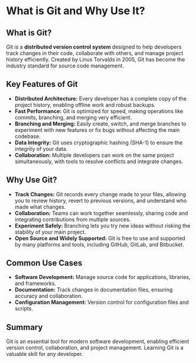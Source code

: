 # What is Git and Why Use It?

## What is Git?

Git is a **distributed version control system** designed to help developers track changes in their code, collaborate with others, and manage project history efficiently. Created by Linus Torvalds in 2005, Git has become the industry standard for source code management.

## Key Features of Git

- **Distributed Architecture:** Every developer has a complete copy of the project history, enabling offline work and robust backups.
- **Fast Performance:** Git is optimized for speed, making operations like commits, branching, and merging very efficient.
- **Branching and Merging:** Easily create, switch, and merge branches to experiment with new features or fix bugs without affecting the main codebase.
- **Data Integrity:** Git uses cryptographic hashing (SHA-1) to ensure the integrity of your data.
- **Collaboration:** Multiple developers can work on the same project simultaneously, with tools to resolve conflicts and integrate changes.

## Why Use Git?

- **Track Changes:** Git records every change made to your files, allowing you to review history, revert to previous versions, and understand who made what changes.
- **Collaboration:** Teams can work together seamlessly, sharing code and integrating contributions from multiple sources.
- **Experiment Safely:** Branching lets you try new ideas without risking the stability of your main project.
- **Open Source and Widely Supported:** Git is free to use and supported by many platforms and tools, including GitHub, GitLab, and Bitbucket.

## Common Use Cases

- **Software Development:** Manage source code for applications, libraries, and frameworks.
- **Documentation:** Track changes in documentation files, ensuring accuracy and collaboration.
- **Configuration Management:** Version control for configuration files and scripts.

## Summary

Git is an essential tool for modern software development, enabling efficient version control, collaboration, and project management. Learning Git is a valuable skill for any developer.
